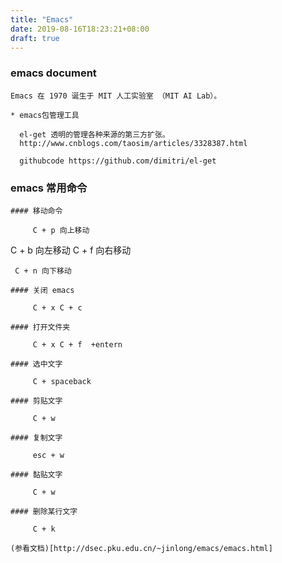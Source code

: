 ```yaml
---
title: "Emacs"
date: 2019-08-16T18:23:21+08:00
draft: true
---
```

### emacs document

    Emacs 在 1970 诞生于 MIT 人工实验室 （MIT AI Lab）。

    * emacs包管理工具 

      el-get 透明的管理各种来源的第三方扩张。
      http://www.cnblogs.com/taosim/articles/3328387.html
      
      githubcode https://github.com/dimitri/el-get

### emacs 常用命令

    #### 移动命令

    	 C + p 向上移动

C + b 向左移动         C + f 向右移动

	 C + n 向下移动

    #### 关闭 emacs

    	 C + x C + c

    #### 打开文件夹

    	 C + x C + f  +entern

    #### 选中文字

    	 C + spaceback

    #### 剪贴文字

    	 C + w

    #### 复制文字

    	 esc + w

    #### 黏贴文字

    	 C + w

    #### 删除某行文字

    	 C + k

    (参看文档)[http://dsec.pku.edu.cn/~jinlong/emacs/emacs.html]
    
